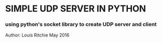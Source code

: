 # SIMPLE UDP SERVER IN PYTHON
### using python's socket library to create UDP server and client  

Author: Louis Ritchie
May 2016
